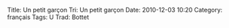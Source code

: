 Title: Un petit garçon
 Tri: Un petit garçon
 Date: 2010-12-03 10:20
 Category: français
 Tags: U
 Trad: Bottet
 